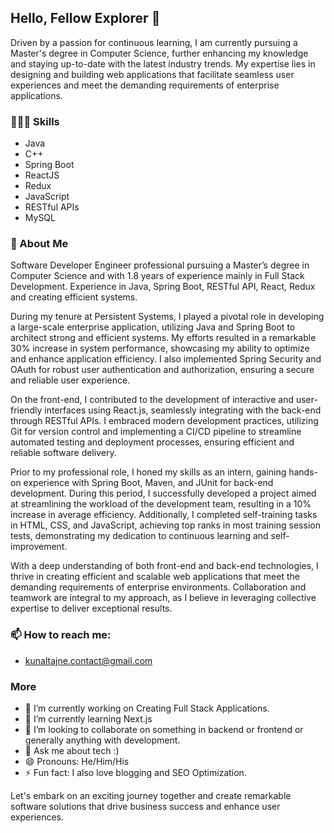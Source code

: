## Hello, Fellow Explorer 👋

Driven by a passion for continuous learning, I am currently pursuing a Master's degree in Computer Science, further enhancing my knowledge and staying up-to-date with the latest industry trends. My expertise lies in designing and building web applications that facilitate seamless user experiences and meet the demanding requirements of enterprise applications.

### 👨🏻‍💻 Skills
- Java
- C++
- Spring Boot
- ReactJS
- Redux
- JavaScript
- RESTful APIs
- MySQL

### 💬 About Me
Software Developer Engineer professional pursuing a Master’s degree in Computer Science and with 1.8 years of experience mainly in Full Stack Development. Experience in Java, Spring Boot, RESTful API, React, Redux and creating efficient systems.

During my tenure at Persistent Systems, I played a pivotal role in developing a large-scale enterprise application, utilizing Java and Spring Boot to architect strong and efficient systems. My efforts resulted in a remarkable 30% increase in system performance, showcasing my ability to optimize and enhance application efficiency. I also implemented Spring Security and OAuth for robust user authentication and authorization, ensuring a secure and reliable user experience.

On the front-end, I contributed to the development of interactive and user-friendly interfaces using React.js, seamlessly integrating with the back-end through RESTful APIs. I embraced modern development practices, utilizing Git for version control and implementing a CI/CD pipeline to streamline automated testing and deployment processes, ensuring efficient and reliable software delivery.

Prior to my professional role, I honed my skills as an intern, gaining hands-on experience with Spring Boot, Maven, and JUnit for back-end development. During this period, I successfully developed a project aimed at streamlining the workload of the development team, resulting in a 10% increase in average efficiency. Additionally, I completed self-training tasks in HTML, CSS, and JavaScript, achieving top ranks in most training session tests, demonstrating my dedication to continuous learning and self-improvement.

With a deep understanding of both front-end and back-end technologies, I thrive in creating efficient and scalable web applications that meet the demanding requirements of enterprise environments. Collaboration and teamwork are integral to my approach, as I believe in leveraging collective expertise to deliver exceptional results.





### 📫 How to reach me:
- kunaltajne.contact@gmail.com

### More

- 🔭 I’m currently working on Creating Full Stack Applications.
- 🌱 I’m currently learning Next.js
- 👯 I’m looking to collaborate on something in backend or frontend or generally anything with development.
- 💬 Ask me about tech :)
- 😄 Pronouns: He/Him/His
- ⚡ Fun fact: I also love blogging and SEO Optimization.


Let's embark on an exciting journey together and create remarkable software solutions that drive business success and enhance user experiences.

<!--
**kunal-tajne/kunal-tajne** is a ✨ _special_ ✨ repository because its `README.md` (this file) appears on your GitHub profile.
-->
